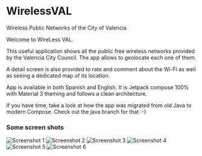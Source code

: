 # WirelessVAL
Wireless Public Networks of the City of Valencia

Welcome to WireLess VAL.



This useful application shows all the public free wireless networks provided by the Valencia City Council. The app allows to geolocate each one of them.


A detail screen is also provided to rate and comment about the Wi-Fi as well as seeing a dedicated map of its location.

App is available in both Spanish and English. It is Jetpack compose 100% with Material 3 theming and follows a clean architecture. 

If you have time, take a look at how the app was migrated from old Java to modern Compose. Check out the java branch for that :-)

### Some screen shots

![Screenshot 1](https://github.com/javimar/WirelessVAL/blob/master/screenshots/Main.png)
![Screenshot 2](https://github.com/javimar/WirelessVAL/blob/master/screenshots/Main_light.png)
![Screenshot 3](https://github.com/javimar/WirelessVAL/blob/master/screenshots/About.png) 
![Screenshot 4](https://github.com/javimar/WirelessVAL/blob/master/screenshots/EditWifi.png)
![Screenshot 5](https://github.com/javimar/WirelessVAL/blob/master/screenshots/Maps.png)
![Screenshot 6](https://github.com/javimar/WirelessVAL/blob/master/screenshots/Settings.png)
